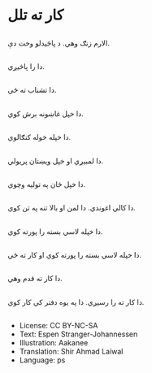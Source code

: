 # کار ته تلل

##
الارم زنګ وهي. د پاڅیدلو وخت دې.

##
دا را پاڅیږي.

##
دا تشناب ته ځي.

##
دا خپل غاښونه برش کوي.

##
دا خپله خوله کنګالوي.

##
دا لمبيږي او خپل ويښتان پریولي.

##
دا خپل ځان په تولیه وچوي.

##
دا کالي اغوندي. دا لمن او بالا تنه په تن کوي.

##
دا خپله لاسي بسته را پورته کوي.

##
دا خپله لاسي بسته را پورته کوي او کار ته ځي.

##
دا کار ته قدم وهي.

##
دا کار ته را رسیږي. دا په یوه دفتر کي کار کوي.

##
* License: CC BY-NC-SA
* Text: Espen Stranger-Johannessen
* Illustration: Aakanee
* Translation: Shir Ahmad Laiwal
* Language: ps
